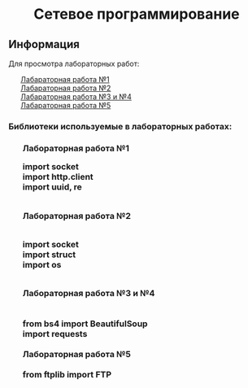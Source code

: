 <div><h1 align="center">Cетевое программирование</h1></div>
<div><h2 align="left">Информация</h2></div>
<div>Для просмотра лабораторных работ: </div>
<ul><div><a href="https://github.com/lukiorDE/Sp/tree/Лабораторная-работа-№1">Лабараторная работа №1</a></div>
<div><a href="https://github.com/lukiorDE/Sp/tree/Лабораторная-работа-№2">Лабараторная работа №2</a></div>
<div><a href="https://github.com/lukiorDE/Sp/tree/Лабораторная-работа-№3-№4">Лабараторная работа №3 и №4</a></div>
<div><a href="https://github.com/lukiorDE/Sp/tree/Лабораторная-работа-№5">Лабараторная работа №5</a></div>
</ul>

<h3>Библиотеки используемые в лабораторных работах:<h3>
<ul><div>Лабораторная работа №1 </div>
<body>

import  socket </br> 
import http.client<br>
import uuid, re<br>
</body>
<br>
<body>

  <div>Лабораторная работа №2</div><br>
<body>

import socket<br>
import struct<br>
import os </br> 
</body>
<br>
  <div>Лабораторная работа №3 и №4</div> <br>

<body>
<br>
from bs4 import BeautifulSoup<br>
import requests<br>
<br>
</body>
  <div>Лабораторная работа №5</div>
  <br>
<body> from ftplib import FTP <br> </body>

